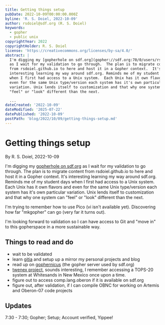 ```yaml
---
title: Getting things setup
pubDate: 2022-10-09T00:00:00.000Z
byline: 'R. S. Doiel, 2022-10-09'
author: rsdoiel@sdf.org (R. S. Doiel)
keywords:
  - gopher
  - public unix
copyrightYear: 2022
copyrightHolder: R. S. Doiel
license: 'https://creativecommons.org/licenses/by-sa/4.0/'
abstract: |
  I'm digging my [gopherhole on sdf.org](gopher://sdf.org:70/0/users/rsdoiel)
  as I wait for my validation to go through.  The plan is to migrate content
  from rsdoiel.github.io to here and host it in a Gopher context.  It's
  interesting learning my way around sdf.org. Reminds me of my student days
  when I first had access to a Unix system.  Each Unix has it own flavors and
  even for the same Unix type/version each system has it's own particular
  variation. Unix lends itself to customization and that why one system can
  "feel" or "look" different than the next.

  ...
dateCreated: '2022-10-09'
dateModified: '2025-07-22'
datePublished: '2022-10-09'
postPath: 'blog/2022/10/09/getting-things-setup.md'
---
```


Getting things setup
====================

By R. S. Doiel, 2022-10-09

I'm digging my [gopherhole on sdf.org](gopher://sdf.org:70/0/users/rsdoiel)
as I wait for my validation to go through.  The plan is to migrate content
from rsdoiel.github.io to here and host it in a Gopher context.  It's
interesting learning my way around sdf.org. Reminds me of my student days
when I first had access to a Unix system.  Each Unix has it own flavors and
even for the same Unix type/version each system has it's own particular
variation. Unix lends itself to customization and that why one system can
"feel" or "look" different than the next.

I'm trying to remember how to use Pico (vi isn't available yet).
Discovering how far "mkgopher" can go (very far it turns out).

I'm looking forward to validation so I can have access to Git and
"move in" to this gopherspace in a more sustainable way.

Things to read and do
---------------------

- wait to be validated
- learn [gitia](https://git.sdf.org) and setup up a mirror my personal projects and blog
- read up on [gophernicus](https://www.gophernicus.org/) (the gopher server used by sdf.org)
- [twenex project](https://www.twenex.org/), sounds interesting,
  I remember accessing a TOPS-20 system at Whitesands in New Mexico
  once upon a time.
- figure out to access comp.lang.oberon if it is available on sdf.org
- figure out, after validation, if I can compile OBNC for working on
  Artemis and Oberon-07 code projects

Updates
-------

7:30 - 7:30; Gopher; Setup; Account verified, Yippee!
